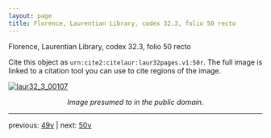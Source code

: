 ```yaml
---
layout: page
title: Florence, Laurentian Library, codex 32.3, folio 50 recto
---
```


Florence, Laurentian Library, codex 32.3, folio 50 recto

Cite this object as `urn:cite2:citelaur:laur32pages.v1:50r`.  The full image is linked to a citation tool you can use to cite regions of the image.

[![laur32_3_00107](http://www.homermultitext.org/iipsrv?IIIF=/project/homer/pyramidal/deepzoom/citelaur/laur32imgs/v1/laur32_3_00107.tif/full/800,/0/default.jpg)](http://www.homermultitext.org/ict2/?urn=urn:cite2:citelaur:laur32imgs.v1:laur32_3_00107) 

<p style="text-align: center; font-style: italic;">Image presumed to in the public domain.</p>

---

previous: [49v](../49v/) | next: [50v](../50v/)
